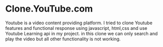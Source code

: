 # Clone.YouTube.com
Youtube is a video content providing platform. I tried to clone Youtube features and functional response using javascript, html,css and use Youtube Learning api in my project. in this clone we can only search and play the video but all other functionality is not working.
